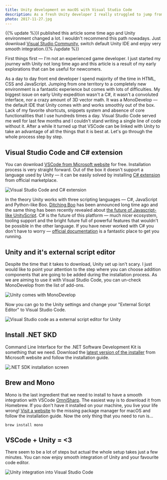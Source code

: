 ```yaml
---
title: Unity development on macOS with Visual Studio Code
description: As a fresh Unity developer I really struggled to jump from my favourite code ediot to MonoDevelop. It took me a while to realise that this actually isn't a necessity.
photo: 2017-11-27.jpg
---
```


{{% update %}}I published this article some time ago and Unity environment changed a lot. I wouldn't recommend this path nowadays. Just download [Visual Studio Community](https://www.visualstudio.com/vs/community/), switch default Unity IDE and enjoy very smooth integration.{{% /update %}}

First things first — I'm not an experienced game developer. I just started my journey with Unity not long time ago and this article is a result of my early explorations that can be useful for newcomers.

As a day to day front end developer I spend majority of the time in HTML, CSS and JavaScript. Jumping from one territory to a completely new environment is a fantastic experience but comes with lots of difficulties. My biggest issue on early Unity expedition wasn't a C#, it wasn't a convoluted interface, nor a crazy amount of 3D vector math. It was a MonoDevelop — the default IDE that Unity comes with and works smoothly out of the box. Lack of my favorite shortcuts, snippets system and absence of core functionalities that I use hundreds times a day. Visual Studio Code served me well for last few months and I couldn't stand writing a single line of code without it. After a while it turned up that VSCode can be linked with Unity to take an advantage of all the things that it is best at. Let's go through the whole process step by step.

## Visual Studio Code and C# extension

You can download [VSCode from Microsoft website](https://code.visualstudio.com/) for free. Installation process is very straight forward. Out of the box it doesn't support a language used by Unity — it can be easily solved by installing [C# extension](https://marketplace.visualstudio.com/items?itemName=ms-vscode.csharp) from official marketplace.

![Visual Studio Code and C# extension](/photos/2017-11-27-1.jpg)

In the theory Unity works with three scripting languages — C#, JavaScript and Python-like Boo. [Ditching Boo](https://blogs.unity3d.com/2014/09/03/documentation-unity-scripting-languages-and-you/) has been announced long time ago and the same thing has been recently revealed about [the future of Javascript-like UnityScript](https://blogs.unity3d.com/2017/08/11/unityscripts-long-ride-off-into-the-sunset/). C# is the future of this platform — much nicer ecosystem, tooling support and the bright future full of powerful features that wouldn't be possible in the other language. If you have never worked with C# you don't have to worry — [official documentation](https://unity3d.com/learn/tutorials/s/scripting) is a fantastic place to get you running.

## Unity and it's external script editor

Despite the time that it takes to download, Unity set up isn't scary. I just would like to point your attention to the step where you can choose addition components that are going to be added during the installation process. As we are aiming to use it with Visual Studio Code, you can un-check MonoDevelop from the list of add-ons.

![Unity comes with MonoDevelop](/photos/2017-11-27-2.jpg)

Now you can go to the Unity settings and change your "External Script Editor" to Visual Studio Code.

![Visual Studio code as a external script editor for Unity](/photos/2017-11-27-3.jpg)

## Install .NET SKD

Command Line Interface for the .NET Software Development Kit is something that we need. Download the [latest version of the installer](https://www.microsoft.com/net/learn/get-started/macos) from Microsoft website and follow the installation guide.

![.NET SDK installation screen](/photos/2017-11-27-4.jpg)

## Brew and Mono

Mono is the last ingredient that we need to install to have a smooth integration with VSCode [OmniSharp](http://www.omnisharp.net/). The easiest way is to download it from Homebrew. If you don't have it installed on your machine, you live your life wrong! [Visit a website](https://brew.sh/) to the missing package manager for macOS and follow the installation guide. Now the only thing that you need to run is…

```
brew install mono
```

## VSCode + Unity = <3

There seem to be a lot of steps but actual the whole setup takes just a few minutes. You can now enjoy smooth integration of Unity and your favourite code editor.

![Unity integration into Visual Studio Code](/photos/2017-11-27-5.gif)
